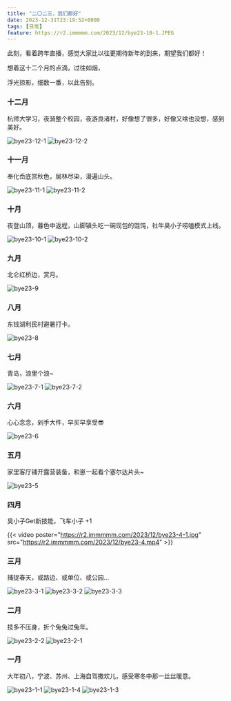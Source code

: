 ```yaml
---
title: "二〇二三，我们都好"
date: 2023-12-31T23:19:52+0800
tags: [日常]
feature: https://r2.immmmm.com/2023/12/bye23-10-1.JPEG
---
```


此刻，看着跨年直播，感觉大家比以往更期待新年的到来，期望我们都好！

想着这十二个月的点滴，过往如烟，

浮光掠影，细数一番，以此告别。

<!--more-->

### 十二月

杭师大学习，夜骑整个校园，夜游良渚村，好像想了很多，好像又啥也没想，感到美好。

![bye23-12-1](https://r2.immmmm.com/2023/12/bye23-12-1.JPEG)
![bye23-12-2](https://r2.immmmm.com/2023/12/bye23-12-2.JPEG)

### 十一月

奉化岙底赏秋色，层林尽染，漫遍山头。

![bye23-11-1](https://r2.immmmm.com/2023/12/bye23-11-1.JPEG)
![bye23-11-2](https://r2.immmmm.com/2023/12/bye23-11-2.JPEG)

### 十月

夜登山顶，暮色中返程，山脚镇头吃一碗现包的馄饨，社牛臭小子唠嗑模式上线。

![bye23-10-1](https://r2.immmmm.com/2023/12/bye23-10-1.JPEG)
![bye23-10-2](https://r2.immmmm.com/2023/12/bye23-10-2.JPEG)

### 九月

北仑红桥边，赏月。

![bye23-9](https://r2.immmmm.com/2023/12/bye23-9.JPEG)

### 八月

东钱湖利民村避暑打卡。

![bye23-8](https://r2.immmmm.com/2023/12/bye23-8.JPEG)

### 七月

青岛，浪里个浪~

![bye23-7-1](https://r2.immmmm.com/2023/12/bye23-7-1.JPEG)
![bye23-7-2](https://r2.immmmm.com/2023/12/bye23-7-2.JPEG)

### 六月

心心念念，剁手大件，早买早享受😎

![bye23-6](https://r2.immmmm.com/2023/12/bye23-6.JPEG)

### 五月

家里客厅铺开露营装备，和崽一起看个塞尔达片头~

![bye23-5](https://r2.immmmm.com/2023/12/bye23-5.JPEG)

### 四月

臭小子Get新技能，飞车小子 +1 

{{< video poster="https://r2.immmmm.com/2023/12/bye23-4-1.jpg" src="https://r2.immmmm.com/2023/12/bye23-4.mp4" >}}

### 三月

捕捉春天，或路边、或单位、或公园…

![bye23-3-1](https://r2.immmmm.com/2023/12/bye23-3-1.JPEG)
![bye23-3-2](https://r2.immmmm.com/2023/12/bye23-3-2.JPEG)
![bye23-3-3](https://r2.immmmm.com/2023/12/bye23-3-3.JPEG)

### 二月

技多不压身，折个兔兔过兔年。

![bye23-2-2](https://r2.immmmm.com/2023/12/bye23-2-2.JPEG)
![bye23-2-1](https://r2.immmmm.com/2023/12/bye23-2-1.JPEG)

### 一月

大年初八，宁波、苏州、上海自驾撒欢儿，感受寒冬中那一丝丝暖意。

![bye23-1-1](https://r2.immmmm.com/2023/12/bye23-1-1.JPEG)
![bye23-1-4](https://r2.immmmm.com/2023/12/bye23-1-4.JPEG)
![bye23-1-3](https://r2.immmmm.com/2023/12/bye23-1-3.JPEG)
